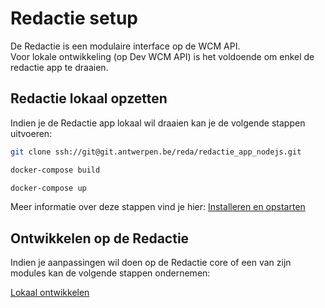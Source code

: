 # Redactie setup

De Redactie is een modulaire interface op de WCM API.\
Voor lokale ontwikkeling (op Dev WCM API) is het voldoende om enkel de redactie app te draaien.

## Redactie lokaal opzetten
Indien je de Redactie app lokaal wil draaien kan je de volgende stappen uitvoeren:

```bash
git clone ssh://git@git.antwerpen.be/reda/redactie_app_nodejs.git
```
```bash
docker-compose build
```
```bash
docker-compose up
```

Meer informatie over deze stappen vind je hier: [Installeren en opstarten](/content/redactie-setup.md)

## Ontwikkelen op de Redactie
Indien je aanpassingen wil doen op de Redactie core of een van zijn modules kan de volgende stappen ondernemen:

[Lokaal ontwikkelen](/content/redactie-dev-setup.md)

